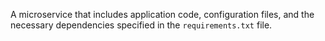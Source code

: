 A microservice that includes application code, configuration files, and the necessary dependencies specified in the `requirements.txt` file.
